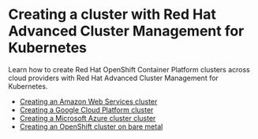# Creating a cluster with Red Hat Advanced Cluster Management for Kubernetes

Learn how to create Red Hat OpenShift Container Platform clusters across cloud providers with Red Hat Advanced Cluster Management for Kubernetes.

- [Creating an Amazon Web Services cluster](create_ocp_aws.md)  
- [Creating a Google Cloud Platform cluster](create_gke.md)  
- [Creating a Microsoft Azure cluster cluster](create_aks.md)
- [Creating an OpenShift cluster on bare metal](create_bare.md)
